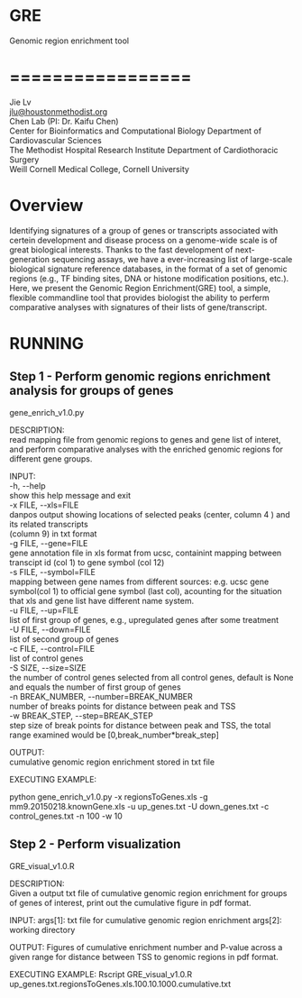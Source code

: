 # GRE
Genomic region enrichment tool 

=================
=================

Jie Lv  
jlu@houstonmethodist.org  
Chen Lab (PI: Dr. Kaifu Chen)  
Center for Bioinformatics and Computational Biology Department of Cardiovascular Sciences  
The Methodist Hospital Research Institute Department of Cardiothoracic Surgery  
Weill Cornell Medical College, Cornell University  

# Overview
Identifying signatures of a group of genes or transcripts associated with certein development and disease process on a genome-wide scale is of great biological interests. Thanks to the fast development of next-generation sequencing assays, we have a ever-increasing list of  large-scale biological signature reference databases, in the format of a set of genomic regions (e.g., TF binding sites, DNA or histone modification positions, etc.). Here, we present the Genomic Region Enrichment(GRE) tool, a simple, flexible commandline tool that provides biologist the ability to perferm comparative analyses with signatures of their lists of gene/transcript. 


RUNNING
============

Step 1 - Perform genomic regions enrichment analysis for groups of genes
------------------------
gene_enrich_v1.0.py 

DESCRIPTION:  
  read mapping file from genomic regions to genes and gene list of interet, and perform comparative analyses with the enriched genomic regions for different gene groups.

INPUT:   
  -h, --help              
  show this help message and exit  
  -x FILE, --xls=FILE   
  danpos output showing locations of selected peaks
                        (center, column 4 ) and its related transcripts  
                        (column 9) in txt format  
  -g FILE, --gene=FILE  
  gene annotation file in xls format from ucsc,
                        containint mapping between transcipt id  (col 1) to
                        gene symbol (col 12)  
  -s FILE, --symbol=FILE  
                        mapping between gene names from different sources:
                        e.g. ucsc gene symbol(col 1) to official gene symbol
                        (last col), acounting for the situation that xls and
                        gene list have different name system.  
  -u FILE, --up=FILE    
  list of first group of genes, e.g., upregulated genes
                        after some treatment  
  -U FILE, --down=FILE  
  list of second group of genes  
  -c FILE, --control=FILE  
                        list of control genes  
  -S SIZE, --size=SIZE  
  the number of control genes selected from all control
                        genes, default is None and equals the number of first
                        group of genes  
  -n BREAK_NUMBER, --number=BREAK_NUMBER  
                        number of breaks points for distance between peak and
                        TSS  
  -w BREAK_STEP, --step=BREAK_STEP  
                        step size of break points for distance between peak
                        and TSS, the total range examined would be
                        [0,break_number*break_step]     

OUTPUT:  
  cumulative genomic region enrichment stored in txt file

EXECUTING EXAMPLE:

  python gene_enrich_v1.0.py -x regionsToGenes.xls -g  mm9.20150218.knownGene.xls  -u up_genes.txt -U down_genes.txt -c control_genes.txt  -n 100 -w 10


Step 2 - Perform visualization
-------------------------
GRE_visual_v1.0.R

DESCRIPTION:  
  Given a output txt file of cumulative genomic region enrichment for groups of genes of interest,  print out the cumulative figure in pdf format.

INPUT:
    args[1]: txt file for cumulative genomic region enrichment
    args[2]: working directory

OUTPUT: 
  Figures of cumulative enrichment number and P-value across a given range for distance between TSS to genomic regions in pdf format.

EXECUTING EXAMPLE:
  Rscript GRE_visual_v1.0.R up_genes.txt.regionsToGenes.xls.100.10.1000.cumulative.txt

